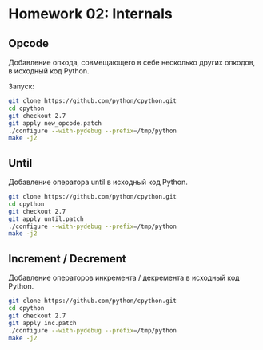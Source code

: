 # Homework 02: Internals

## Opcode

Добавление опкода, совмещающего в себе несколько других опкодов, в исходный код Python.

Запуск:

```bash
git clone https://github.com/python/cpython.git
cd cpython
git checkout 2.7
git apply new_opcode.patch
./configure --with-pydebug --prefix=/tmp/python
make -j2
```



## Until

Добавление оператора until в исходный код Python.

```bash
git clone https://github.com/python/cpython.git
cd cpython
git checkout 2.7
git apply until.patch
./configure --with-pydebug --prefix=/tmp/python
make -j2
```



## Increment / Decrement

Добавление операторов инкремента / декремента в исходный код Python.

```bash
git clone https://github.com/python/cpython.git
cd cpython
git checkout 2.7
git apply inc.patch
./configure --with-pydebug --prefix=/tmp/python
make -j2
```